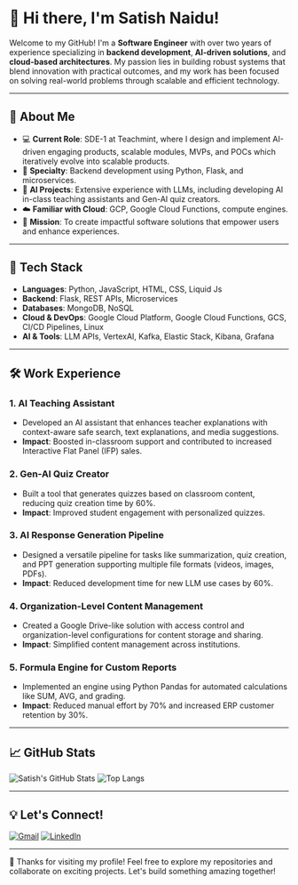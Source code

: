 # 👋 Hi there, I'm Satish Naidu!

Welcome to my GitHub! I'm a **Software Engineer** with over two years of experience specializing in **backend development**, **AI-driven solutions**, and **cloud-based architectures**. My passion lies in building robust systems that blend innovation with practical outcomes, and my work has been focused on solving real-world problems through scalable and efficient technology.

---

## 🚀 About Me
- 💻 **Current Role**: SDE-1 at Teachmint, where I design and implement AI-driven engaging products, scalable modules, MVPs, and POCs which iteratively evolve into scalable products.
- 🌟 **Specialty**: Backend development using Python, Flask, and microservices.
- 🤖 **AI Projects**: Extensive experience with LLMs, including developing AI in-class teaching assistants and Gen-AI quiz creators.
- ☁️ **Familiar with Cloud**: GCP, Google Cloud Functions, compute engines.
- 🎯 **Mission**: To create impactful software solutions that empower users and enhance experiences.

---

## 🔧 Tech Stack
- **Languages**: Python, JavaScript, HTML, CSS, Liquid Js
- **Backend**: Flask, REST APIs, Microservices
- **Databases**: MongoDB, NoSQL
- **Cloud & DevOps**: Google Cloud Platform, Google Cloud Functions, GCS, CI/CD Pipelines, Linux
- **AI & Tools**: LLM APIs, VertexAI, Kafka, Elastic Stack, Kibana, Grafana

---

## 🛠️ Work Experience
### **1. AI Teaching Assistant**
- Developed an AI assistant that enhances teacher explanations with context-aware safe search, text explanations, and media suggestions.  
- **Impact**: Boosted in-classroom support and contributed to increased Interactive Flat Panel (IFP) sales.

### **2. Gen-AI Quiz Creator**
- Built a tool that generates quizzes based on classroom content, reducing quiz creation time by 60%.  
- **Impact**: Improved student engagement with personalized quizzes.

### **3. AI Response Generation Pipeline**
- Designed a versatile pipeline for tasks like summarization, quiz creation, and PPT generation supporting multiple file formats (videos, images, PDFs).  
- **Impact**: Reduced development time for new LLM use cases by 60%.

### **4. Organization-Level Content Management**
- Created a Google Drive-like solution with access control and organization-level configurations for content storage and sharing.  
- **Impact**: Simplified content management across institutions.

### **5. Formula Engine for Custom Reports**
- Implemented an engine using Python Pandas for automated calculations like SUM, AVG, and grading.  
- **Impact**: Reduced manual effort by 70% and increased ERP customer retention by 30%.

---

## 📈 GitHub Stats
![Satish's GitHub Stats](https://github-readme-stats.vercel.app/api?username=satishnaidu58&show_icons=true&theme=radical)
![Top Langs](https://github-readme-stats.vercel.app/api/top-langs/?username=satishnaidu58&layout=compact&theme=radical&hide_progress=true)

---

## 💡 Let's Connect!
[![Gmail](https://img.icons8.com/color/48/gmail-new.png)](mailto:satishnaidu400@gmail.com)
[![LinkedIn](https://img.icons8.com/fluency/48/linkedin.png)](https://www.linkedin.com/in/satish-k-naidu/)

---

🌟 Thanks for visiting my profile! Feel free to explore my repositories and collaborate on exciting projects. Let's build something amazing together!


<!---
Satishnaidu58/Satishnaidu58 is a ✨ special ✨ repository because its `README.md` (this file) appears on your GitHub profile.
You can click the Preview link to take a look at your changes.
--->
